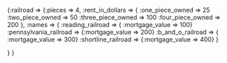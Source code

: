   {:railroad => 
   {:pieces => 4,
    :rent_in_dollars => {
      :one_piece_owned => 25
      :two_piece_owned => 50
      :three_piece_owned => 100
      :four_piece_owned => 200 },
    :names => {
      :reading_railroad => { :mortgage_value => 100}
      :pennsylvania_railroad => {:mortgage_value => 200}
      :b_and_o_railroad => { :mortgage_value => 300}
      :shortline_railroad => {:mortgage_value => 400} }
     
   }
  }